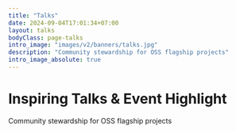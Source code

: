 ```yaml
---
title: "Talks"
date: 2024-09-04T17:01:34+07:00
layout: talks
bodyClass: page-talks
intro_image: "images/v2/banners/talks.jpg"
description: "Community stewardship for OSS flagship projects"
intro_image_absolute: true
---
```


# Inspiring Talks & Event Highlight

Community stewardship for OSS flagship projects
